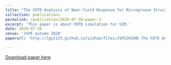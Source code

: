 ```yaml
---
title: "The FDTD Analysis of Near-field Response for Microgroove Structure with Standing Wave Illumination"
collection: publications
permalink: /publication/2020-07-20-paper-3
excerpt: 'This paper is about FDTD simulation for SIM.'
date: 2020-07-20
venue: 'JSPE autumn 2020'
paperurl: 'http://lgyz123.github.io/yizhao/files/JSPS2020秋-The FDTD Analysis of Near-field Response for Microgroove Structure with Standing Wave Illumination.pdf'

---
```


<a href='http://lgyz123.github.io/yizhao/files/JSPS2020秋-The FDTD Analysis of Near-field Response for Microgroove Structure with Standing Wave Illumination.pdf'>Download paper here</a>
